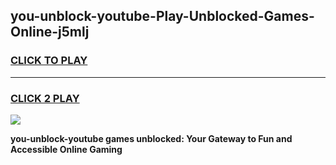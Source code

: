 
## you-unblock-youtube-Play-Unblocked-Games-Online-j5mlj
<h3>
<a href="https://premium76.site?title=you-unblock-youtube&ref=25A">CLICK TO PLAY</a></h3>
<hr>

<h3>
<a href="https://premium76.site?title=you-unblock-youtube&ref=25A">CLICK 2 PLAY</a>
  
</h3>

<a href="https://premium76.site?title=you-unblock-youtube&ref=25A"><img src="https://clearcache.store/games.png"></a>


**you-unblock-youtube games unblocked: Your Gateway to Fun and Accessible Online Gaming**
